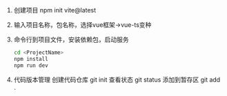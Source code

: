 1. 创建项目
npm init vite@latest
1. 输入项目名称，包名称，选择vue框架->vue-ts变种
3. 命令行到项目文件，安装依赖包，启动服务
    ``` sh
    cd <ProjectName>
    npm install
    npm run dev
    ```

1. 代码版本管理
创建代码仓库
git init
查看状态
git status
添加到暂存区
git add .